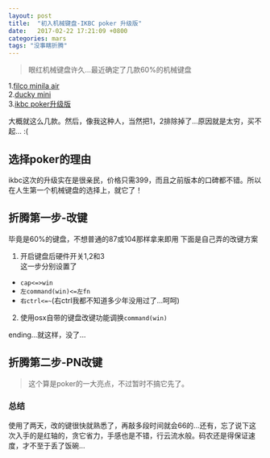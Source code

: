 ```yaml
---
layout: post
title:  "初入机械键盘-IKBC poker 升级版"
date:   2017-02-22 17:21:09 +0800
categories: mars
tags: "没事瞎折腾"
---
```

> 眼红机械键盘许久...最近确定了几款60%的机械键盘

1.[filco minila air](http://www.filco.com.tw/shopProdDetail.asp?id=80)  
2.[ducky mini](http://www.duckychannel.com.tw/ch/ducky-mini/)  
3.[ikbc poker升级版](http://ikbc.com.cn/poker.html)  

大概就这么几款。然后，像我这种人，当然把1，2排除掉了...原因就是太穷，买不起... :(

## 选择poker的理由  
ikbc这次的升级实在是很亲民，价格只需399，而且之前版本的口碑都不错。所以在人生第一个机械键盘的选择上，就它了！

## 折腾第一步-改键
毕竟是60%的键盘，不想普通的87或104那样拿来即用
下面是自己弄的改键方案  

1. 开启键盘后硬件开关1,2和3  
这一步分别设置了
  * `cap<=>win`
  * `左command(win)<=左fn`
  * `右ctrl<=~`(右ctrl我都不知道多少年没用过了...呵呵)
2. 使用osx自带的键盘改键功能调换`command(win)`

ending...就这样，没了...

## 折腾第二步-PN改键
> 这个算是poker的一大亮点，不过暂时不搞它先了。

### 总结
使用了两天，改的键很快就熟悉了，再敲多段时间就会66的...还有，忘了说下这次入手的是红轴的，贪它省力，手感也是不错，行云流水般。码农还是得保证速度，才不至于丢了饭碗...

